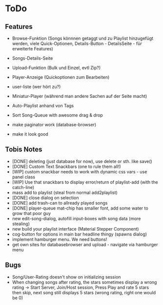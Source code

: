 # ToDo

## Features

- Browse-Funktion (Songs könnnen getaggt und zu Playlist hinzugefügt werden, viele Quick-Optionen, Details-Button -
  DetailsSeite - für erweiterte Features)
- Songs-Details-Seite
- Upload-Funktion (Bulk und Einzel, evtl Zip?)
- Player-Anzeige (Quickoptionen zum Bearbeiten)
- user-liste (wer hört zu?)
- Miniatur-Player (während man andere Sachen auf der Seite macht)
- Auto-Playlist anhand von Tags
- Sort Song-Queue with awesome drag & drop
- make paginator work (database-browser)

- make it look good

## Tobis Notes
- [DONE] deleting (just database for now), use delete or sth. like save()
- [DONE] Custom Text Snackbars (one to rule them all!)
- [WIP] custom snackbar needs to work with dynamic css vars - use panel class
- [WIP] Use that snackbars to display error/return of playlist-add (with the catch-line)
- mass add to playlist (steal from normal add2playlist)
- [DONE] close dialog on selection
- [DONE] add trash-can to allready played songs
- [DONE] player-queue mat-chip has smaller font, add some water to grow that poor guy
- new edit-song-dialog, autofill input-boxes with song data (more stealing)
- new build your playlist interface (Material Stepper Component)
- cog-button for options in main bar headline thingy (spawns dialog)
- implement hamburger menu. We need buttons!
- get own sites for databasebrowser and upload - navigate via hamburger menu



## Bugs
- Song/User-Rating doesn't show on initializing session
- When changing songs after rating, the stars sometimes display a wrong rating
  -> Start Server, Join/Host session, Press Play and rate 5 stars then skip, next song still displays 5 stars (wrong rating, right one would be 0)